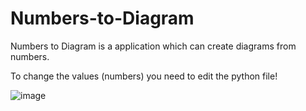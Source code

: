 # Numbers-to-Diagram
Numbers to Diagram is a application which can create diagrams from numbers. 

To change the values (numbers) you need to edit the python file!





![image](https://user-images.githubusercontent.com/72298687/209991618-36e112b7-0565-465b-9a99-d2617a98d696.png)

